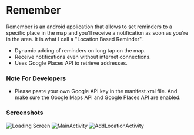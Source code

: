 # Remember

Remember is an android application that allows to set reminders to a specific place in the map and you'll receive a notification as soon as you're in the area. It is what I call a "Location Based Reminder".

- Dynamic adding of reminders on long tap on the map.
- Receive notifications even without internet connections.
- Uses Google Places API to retrieve addresses.

### Note For Developers

- Please paste your own Google API key in the manifest.xml file. And make sure the Google Maps API and Google Places API are enabled. 

### Screenshots

![Loading Screen](https://github.com/oni96/Remember/blob/master/Screenshots/device-2017-09-16-115724.png?raw=true "Loading Screen")
![MainActivity](https://github.com/oni96/Remember/blob/master/Screenshots/device-2017-09-16-115840.png?raw=true "Main Activity")
![AddLocationActivity](https://github.com/oni96/Remember/blob/master/Screenshots/device-2017-09-16-115929.png?raw=true "AddLocationActivity")

